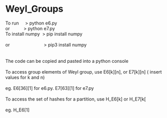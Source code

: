 # Weyl_Groups
To run&nbsp;&nbsp;&nbsp;&nbsp;&nbsp;> python e6.py <br />
or&nbsp;&nbsp;&nbsp;&nbsp;&nbsp;&nbsp;&nbsp;&nbsp;&nbsp;&nbsp;&nbsp;> python e7.py <br />
To install numpy&nbsp;&nbsp;> pip install numpy <br /><br />
or&nbsp;&nbsp;&nbsp;&nbsp;&nbsp;&nbsp;&nbsp;&nbsp;&nbsp;&nbsp;&nbsp;&nbsp;&nbsp;&nbsp;&nbsp;
&nbsp;&nbsp;&nbsp;&nbsp;&nbsp;&nbsp;&nbsp;&nbsp;&nbsp;&nbsp;&nbsp;> pip3 install numpy <br /> <br /> <br />
The code can be copied and pasted into a python console <br /><br />
To access group elements of Weyl group, use E6[k][n], or E7[k][n] ( insert values for k and n)  <br /><br />
eg.  E6[36][1] for e6.py.  E7[63][1] for e7.py<br /><br />
To access the set of hashes for a partition, use H_E6[k] or H_E7[k[ <br /> <br />
eg.  H_E6[1] <br />
